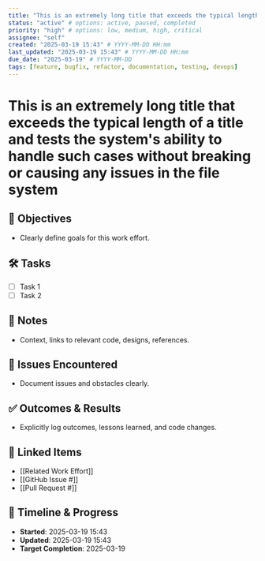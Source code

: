```yaml
---
title: "This is an extremely long title that exceeds the typical length of a title and tests the system's ability to handle such cases without breaking or causing any issues in the file system"
status: "active" # options: active, paused, completed
priority: "high" # options: low, medium, high, critical
assignee: "self"
created: "2025-03-19 15:43" # YYYY-MM-DD HH:mm
last_updated: "2025-03-19 15:43" # YYYY-MM-DD HH:mm
due_date: "2025-03-19" # YYYY-MM-DD
tags: [feature, bugfix, refactor, documentation, testing, devops]
---
```


# This is an extremely long title that exceeds the typical length of a title and tests the system's ability to handle such cases without breaking or causing any issues in the file system

## 🚩 Objectives
- Clearly define goals for this work effort.

## 🛠 Tasks
- [ ] Task 1
- [ ] Task 2

## 📝 Notes
- Context, links to relevant code, designs, references.

## 🐞 Issues Encountered
- Document issues and obstacles clearly.

## ✅ Outcomes & Results
- Explicitly log outcomes, lessons learned, and code changes.

## 📌 Linked Items
- [[Related Work Effort]]
- [[GitHub Issue #]]
- [[Pull Request #]]

## 📅 Timeline & Progress
- **Started**: 2025-03-19 15:43
- **Updated**: 2025-03-19 15:43
- **Target Completion**: 2025-03-19
